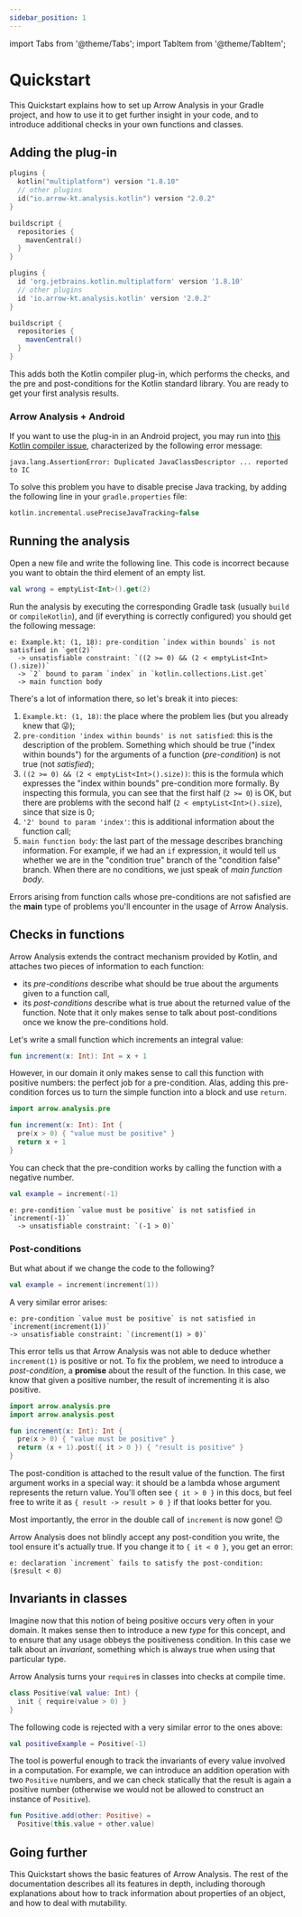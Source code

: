 ```yaml
---
sidebar_position: 1
---
```


import Tabs from '@theme/Tabs';
import TabItem from '@theme/TabItem';

# Quickstart

This Quickstart explains how to set up Arrow Analysis in your Gradle project, and how to use it to get further insight in your code, and to introduce additional checks in your own functions and classes.

## Adding the plug-in

<Tabs groupId="build">
  <TabItem value="gradleKotlin" label="Gradle (Kotlin)">

```kotlin
plugins {
  kotlin("multiplatform") version "1.8.10"
  // other plugins
  id("io.arrow-kt.analysis.kotlin") version "2.0.2"
}

buildscript {
  repositories {
    mavenCentral()
  }
}
```

  </TabItem>
  <TabItem value="gradleGroovy" label="Gradle (Groovy)">

```groovy
plugins {
  id 'org.jetbrains.kotlin.multiplatform' version '1.8.10'
  // other plugins
  id 'io.arrow-kt.analysis.kotlin' version '2.0.2'
}

buildscript {
  repositories {
    mavenCentral()
  }
}
```

  </TabItem>
</Tabs>

This adds both the Kotlin compiler plug-in, which performs the checks, and the pre and post-conditions for the Kotlin standard library. You are ready to get your first analysis results.

### Arrow Analysis + Android

If you want to use the plug-in in an Android project, you may run into [this Kotlin compiler issue](https://youtrack.jetbrains.com/issue/KT-38576), characterized by the following error message:

```plain
java.lang.AssertionError: Duplicated JavaClassDescriptor ... reported to IC
```

To solve this problem you have to disable precise Java tracking, by adding the following line in your `gradle.properties` file:

```kotlin
kotlin.incremental.usePreciseJavaTracking=false
```

## Running the analysis

Open a new file and write the following line. This code is incorrect because you want to obtain the third element of an empty list.

```kotlin
val wrong = emptyList<Int>().get(2)
```

Run the analysis by executing the corresponding Gradle task (usually `build` or `compileKotlin`), and (if everything is correctly configured) you should get the following message:

```plain
e: Example.kt: (1, 18): pre-condition `index within bounds` is not satisfied in `get(2)`
  -> unsatisfiable constraint: `((2 >= 0) && (2 < emptyList<Int>().size))`
  -> `2` bound to param `index` in `kotlin.collections.List.get` 
  -> main function body
```

There's a lot of information there, so let's break it into pieces:

1. `Example.kt: (1, 18)`: the place where the problem lies (but you already knew that 😜);
2. `pre-condition 'index within bounds' is not satisfied`: this is the description of the problem. Something which should be true ("index within bounds") for the arguments of a function (_pre-condition_) is not true (not _satisfied_);
3. `((2 >= 0) && (2 < emptyList<Int>().size))`: this is the formula which expresses the "index within bounds" pre-condition more formally. By inspecting this formula, you can see that the first half (`2 >= 0`) is OK, but there are problems with the second half (`2 < emptyList<Int>().size`), since that size is 0;
4. `'2' bound to param 'index'`: this is additional information about the function call;
5. `main function body`: the last part of the message describes branching information. For example, if we had an `if` expression, it would tell us whether we are in the "condition true" branch of the "condition false" branch. When there are no conditions, we just speak of _main function body_.

Errors arising from function calls whose pre-conditions are not safisfied are the **main** type of problems you'll encounter in the usage of Arrow Analysis.

## Checks in functions

Arrow Analysis extends the contract mechanism provided by Kotlin, and attaches two pieces of information to each function:

- its _pre-conditions_ describe what should be true about the arguments given to a function call,
- its _post-conditions_ describe what is true about the returned value of the function. Note that it only makes sense to talk about post-conditions once we know the pre-conditions hold.

Let's write a small function which increments an integral value:

```kotlin
fun increment(x: Int): Int = x + 1
```

However, in our domain it only makes sense to call this function with positive numbers: the perfect job for a pre-condition. Alas, adding this pre-condition forces us to turn the simple function into a block and use `return`.

```kotlin
import arrow.analysis.pre

fun increment(x: Int): Int {
  pre(x > 0) { "value must be positive" }
  return x + 1
}
```

You can check that the pre-condition works by calling the function with a negative number.

```kotlin
val example = increment(-1)
```
```plain
e: pre-condition `value must be positive` is not satisfied in `increment(-1)`
  -> unsatisfiable constraint: `(-1 > 0)`
```

### Post-conditions

But what about if we change the code to the following?

```kotlin
val example = increment(increment(1))
```

A very similar error arises:

```plain
e: pre-condition `value must be positive` is not satisfied in `increment(increment(1))`
-> unsatisfiable constraint: `(increment(1) > 0)`
```

This error tells us that Arrow Analysis was not able to deduce whether `increment(1)` is positive or not. To fix the problem, we need to introduce a _post-condition_, a **promise** about the result of the function. In this case, we know that given a positive number, the result of incrementing it is also positive.

```kotlin
import arrow.analysis.pre
import arrow.analysis.post

fun increment(x: Int): Int {
  pre(x > 0) { "value must be positive" }
  return (x + 1).post({ it > 0 }) { "result is positive" }
}
```

The post-condition is attached to the result value of the function. The first argument works in a special way: it should be a lambda whose argument represents the return value. You'll often see `{ it > 0 }` in this docs, but feel free to write it as `{ result -> result > 0 }` if that looks better for you.

Most importantly, the error in the double call of `increment` is now gone! 😌

Arrow Analysis does not blindly accept any post-condition you write, the tool ensure it's actually true. If you change it to `{ it < 0 }`, you get an error:

```
e: declaration `increment` fails to satisfy the post-condition: ($result < 0)
```

## Invariants in classes

Imagine now that this notion of being positive occurs very often in your domain. It makes sense then to introduce a new _type_ for this concept, and to ensure that any usage obbeys the positiveness condition. In this case we talk about an _invariant_, something which is always true when using that particular type.

Arrow Analysis turns your `require`s in classes into checks at compile time.

```kotlin
class Positive(val value: Int) {
  init { require(value > 0) }
}
```

The following code is rejected with a very similar error to the ones above:

```kotlin
val positiveExample = Positive(-1)
```

The tool is powerful enough to track the invariants of every value involved in a computation. For example, we can introduce an addition operation with two `Positive` numbers, and we can check statically that the result is again a positive number (otherwise we would not be allowed to construct an instance of `Positive`).

```kotlin
fun Positive.add(other: Positive) =
  Positive(this.value + other.value)
```

## Going further

This Quickstart shows the basic features of Arrow Analysis. The rest of the documentation describes all its features in depth, including thorough explanations about how to track information about properties of an object, and how to deal with mutability.
